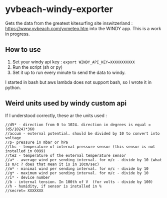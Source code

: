 # yvbeach-windy-exporter
Gets the data from the greatest kitesurfing site inswitzerland : https://www.yvbeach.com/yvmeteo.htm into the WINDY app. 
This is a work in progress. 

## How to use
1. Set your windy api key : `export WINDY_API_KEY=XXXXXXXXXXX`
2. Run the script (sh or py)
3. Set it up to run every minute to send the data to windy. 

I started in bash but aws lambda does not support bash, so I wrote it in python.

## Weird units used by windy custom api
If I understood correctly, these ar the units used : 

```
//d5* - direction from 0 to 1024. direction in degrees is equal = (d5/1024)*360
//accum - external potential. should be divided by 10 to convert into voltage
//p- pressure in mbar or hPa
//thc - temperature of internal pressure sensor (this sensor is not installed in 0099)
//te2 - temperature of the external temperature sensor
//a* - average wind per sending interval. for m/c - divide by 10 (what is m/c ? does that mean it is in 10cm/sec)
//m* - minimal wind per sending interval. for m/c - divide by 10
//g* - maximum wind per sending interval. for m/c - divide by 10
//i* - device number
//b - internal tension. In 100th of V  (for volts - divide by 100)
//h - humidity, if sensor is installed in % 
//secret= XXXXXXX
```
